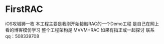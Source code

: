 # FirstRAC
iOS攻城狮一枚
本工程主要是我刚开始接触RAC的一个Demo工程
是自己在网上看的博客模仿学习
整个工程架构是  MVVM+RAC
如果有指正或一起探讨  联系qq：508339708
